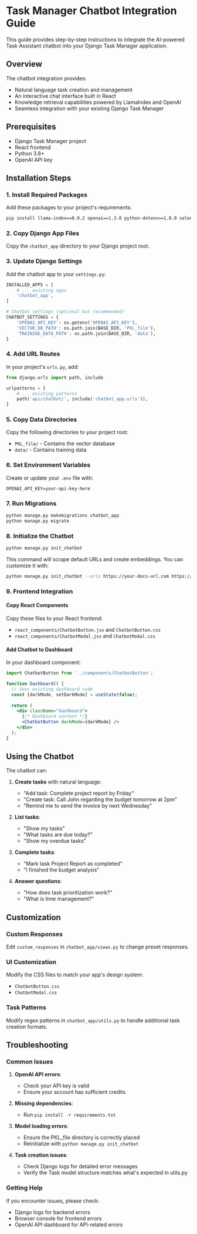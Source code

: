 # Task Manager Chatbot Integration Guide

This guide provides step-by-step instructions to integrate the AI-powered Task Assistant chatbot into your Django Task Manager application.

## Overview

The chatbot integration provides:
- Natural language task creation and management
- An interactive chat interface built in React
- Knowledge retrieval capabilities powered by LlamaIndex and OpenAI
- Seamless integration with your existing Django Task Manager

## Prerequisites

- Django Task Manager project
- React frontend
- Python 3.8+
- OpenAI API key

## Installation Steps

### 1. Install Required Packages

Add these packages to your project's requirements:

```bash
pip install llama-index==0.9.2 openai==1.3.0 python-dotenv==1.0.0 selenium==4.14.0 nltk==3.8.1
```

### 2. Copy Django App Files

Copy the `chatbot_app` directory to your Django project root.

### 3. Update Django Settings

Add the chatbot app to your `settings.py`:

```python
INSTALLED_APPS = [
    # ... existing apps
    'chatbot_app',
]

# Chatbot settings (optional but recommended)
CHATBOT_SETTINGS = {
    'OPENAI_API_KEY': os.getenv('OPENAI_API_KEY'),
    'VECTOR_DB_PATH': os.path.join(BASE_DIR, 'PKL_file'),
    'TRAINING_DATA_PATH': os.path.join(BASE_DIR, 'data'),
}
```

### 4. Add URL Routes

In your project's `urls.py`, add:

```python
from django.urls import path, include

urlpatterns = [
    # ... existing patterns
    path('api/chatbot/', include('chatbot_app.urls')),
]
```

### 5. Copy Data Directories

Copy the following directories to your project root:
- `PKL_file/` - Contains the vector database
- `data/` - Contains training data

### 6. Set Environment Variables

Create or update your `.env` file with:

```
OPENAI_API_KEY=your-api-key-here
```

### 7. Run Migrations

```bash
python manage.py makemigrations chatbot_app
python manage.py migrate
```

### 8. Initialize the Chatbot

```bash
python manage.py init_chatbot
```

This command will scrape default URLs and create embeddings. You can customize it with:

```bash
python manage.py init_chatbot --urls https://your-docs-url.com https://another-url.com
```

### 9. Frontend Integration

#### Copy React Components

Copy these files to your React frontend:
- `react_components/ChatbotButton.jsx` and `ChatbotButton.css`
- `react_components/ChatbotModal.jsx` and `ChatbotModal.css`

#### Add Chatbot to Dashboard

In your dashboard component:

```jsx
import ChatbotButton from '../components/ChatbotButton';

function Dashboard() {
  // Your existing dashboard code
  const [darkMode, setDarkMode] = useState(false);
  
  return (
    <div className="dashboard">
      {/* Dashboard content */}
      <ChatbotButton darkMode={darkMode} />
    </div>
  );
}
```

## Using the Chatbot

The chatbot can:

1. **Create tasks** with natural language:
   - "Add task: Complete project report by Friday"
   - "Create task: Call John regarding the budget tomorrow at 2pm"
   - "Remind me to send the invoice by next Wednesday"

2. **List tasks**:
   - "Show my tasks"
   - "What tasks are due today?"
   - "Show my overdue tasks"

3. **Complete tasks**:
   - "Mark task Project Report as completed"
   - "I finished the budget analysis"

4. **Answer questions**:
   - "How does task prioritization work?"
   - "What is time management?"

## Customization

### Custom Responses

Edit `custom_responses` in `chatbot_app/views.py` to change preset responses.

### UI Customization

Modify the CSS files to match your app's design system:
- `ChatbotButton.css`
- `ChatbotModal.css`

### Task Patterns

Modify regex patterns in `chatbot_app/utils.py` to handle additional task creation formats.

## Troubleshooting

### Common Issues

1. **OpenAI API errors**:
   - Check your API key is valid
   - Ensure your account has sufficient credits

2. **Missing dependencies**:
   - Run `pip install -r requirements.txt`

3. **Model loading errors**:
   - Ensure the PKL_file directory is correctly placed
   - Reinitialize with `python manage.py init_chatbot`

4. **Task creation issues**:
   - Check Django logs for detailed error messages
   - Verify the Task model structure matches what's expected in utils.py

### Getting Help

If you encounter issues, please check:
- Django logs for backend errors
- Browser console for frontend errors
- OpenAI API dashboard for API-related errors 
